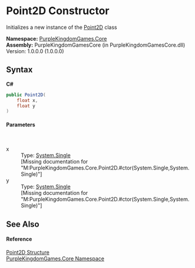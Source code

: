 # Point2D Constructor 
 

Initializes a new instance of the <a href="T_PurpleKingdomGames_Core_Point2D">Point2D</a> class

**Namespace:**&nbsp;<a href="N_PurpleKingdomGames_Core">PurpleKingdomGames.Core</a><br />**Assembly:**&nbsp;PurpleKingdomGamesCore (in PurpleKingdomGamesCore.dll) Version: 1.0.0.0 (1.0.0.0)

## Syntax

**C#**<br />
``` C#
public Point2D(
	float x,
	float y
)
```


#### Parameters
&nbsp;<dl><dt>x</dt><dd>Type: <a href="http://msdn2.microsoft.com/en-us/library/3www918f" target="_blank">System.Single</a><br />\[Missing <param name="x"/> documentation for "M:PurpleKingdomGames.Core.Point2D.#ctor(System.Single,System.Single)"\]</dd><dt>y</dt><dd>Type: <a href="http://msdn2.microsoft.com/en-us/library/3www918f" target="_blank">System.Single</a><br />\[Missing <param name="y"/> documentation for "M:PurpleKingdomGames.Core.Point2D.#ctor(System.Single,System.Single)"\]</dd></dl>

## See Also


#### Reference
<a href="T_PurpleKingdomGames_Core_Point2D">Point2D Structure</a><br /><a href="N_PurpleKingdomGames_Core">PurpleKingdomGames.Core Namespace</a><br />